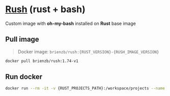 # [Rush](https://hub.docker.com/r/brienzb/rush) (rust + bash)
Custom image with **oh-my-bash** installed on **Rust** base image

## Pull image
> Docker image: `brienzb/rush:{RUST_VERSION}-{RUSH_IMAGE_VERSION}`

```bash
docker pull brienzb/rush:1.74-v1
```

## Run docker
```bash
docker run --rm -it -v {RUST_PROJECTS_PATH}:/workspace/projects --name rush brienzb/rush:1.74-v1
```